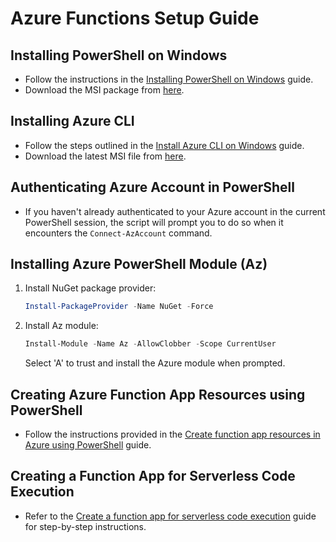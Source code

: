 # Azure Functions Setup Guide

## Installing PowerShell on Windows
- Follow the instructions in the [Installing PowerShell on Windows](https://learn.microsoft.com/en-us/powershell/scripting/install/installing-powershell-on-windows?view=powershell-7.4) guide.
- Download the MSI package from [here](https://github.com/PowerShell/PowerShell/releases/download/v7.4.1/PowerShell-7.4.1-win-x64.msi).

## Installing Azure CLI
- Follow the steps outlined in the [Install Azure CLI on Windows](https://learn.microsoft.com/en-us/cli/azure/install-azure-cli-windows?tabs=azure-cli#install-or-update) guide.
- Download the latest MSI file from [here](https://aka.ms/installazurecliwindowsx64).

## Authenticating Azure Account in PowerShell
- If you haven't already authenticated to your Azure account in the current PowerShell session, the script will prompt you to do so when it encounters the `Connect-AzAccount` command.

## Installing Azure PowerShell Module (Az)
1. Install NuGet package provider:
    ```powershell
    Install-PackageProvider -Name NuGet -Force
    ```
2. Install Az module:
    ```powershell
    Install-Module -Name Az -AllowClobber -Scope CurrentUser
    ```
    Select 'A' to trust and install the Azure module when prompted.

## Creating Azure Function App Resources using PowerShell
- Follow the instructions provided in the [Create function app resources in Azure using PowerShell](https://learn.microsoft.com/en-us/azure/azure-functions/create-resources-azure-powershell) guide.

## Creating a Function App for Serverless Code Execution
- Refer to the [Create a function app for serverless code execution](https://learn.microsoft.com/en-us/azure/azure-functions/scripts/functions-cli-create-serverless) guide for step-by-step instructions.
